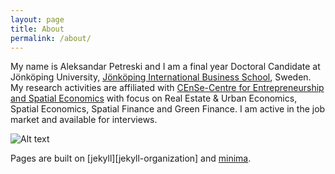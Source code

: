 ```yaml
---
layout: page
title: About
permalink: /about/
---
```


My name is Aleksandar Petreski and I am a final year Doctoral Candidate at Jönköping University, [Jönköping International Business School](https://ju.se/en/about-us/jonkoping-international-business-school.html), Sweden.
My research activities are affiliated with [CEnSe-Centre for Entrepreneurship and Spatial Economics](https://ju.se/center/cense.html) with focus on Real Estate & Urban Economics, Spatial Economics, Spatial Finance and Green Finance.
I am active in the job market and available for interviews.

![Alt text](https://github.com/petaleks/petreskialeksandar.github.io/blob/be4cc5d58d15de6374ff9672579d61a8549a1b1c/pictures/JU_STAFF_191211-20047.jpg?raw=true)


Pages are built on [jekyll][jekyll-organization]  and [minima](https://github.com/jekyll/minima).


